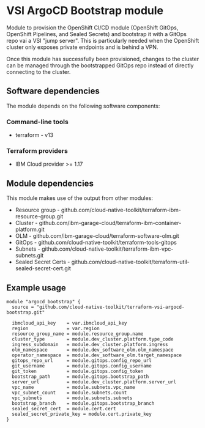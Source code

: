 # VSI ArgoCD Bootstrap module

Module to provision the OpenShift CI/CD module (OpenShift GitOps, OpenShift Pipelines, and Sealed Secrets) and bootstrap it with a GitOps repo vai a VSI "jump server". This is particularly needed when the OpenShift cluster only exposes private endpoints and is behind a VPN.

Once this module has successfully been provisioned, changes to the cluster can be managed through the bootstrapped GitOps repo instead of directly connecting to the cluster.

## Software dependencies

The module depends on the following software components:

### Command-line tools

- terraform - v13

### Terraform providers

- IBM Cloud provider >= 1.17

## Module dependencies

This module makes use of the output from other modules:

- Resource group - github.com/cloud-native-toolkit/terraform-ibm-resource-group.git
- Cluster - github.com/ibm-garage-cloud/terraform-ibm-container-platform.git
- OLM - github.com/ibm-garage-cloud/terraform-software-olm.git
- GitOps - github.com/cloud-native-toolkit/terraform-tools-gitops
- Subnets - github.com/cloud-native-toolkit/terraform-ibm-vpc-subnets.git
- Sealed Secret Certs - github.com/cloud-native-toolkit/terraform-util-sealed-secret-cert.git

## Example usage

```hcl-terraform
module "argocd_bootstrap" {
  source = "github.com/cloud-native-toolkit/terraform-vsi-argocd-bootstrap.git"

  ibmcloud_api_key    = var.ibmcloud_api_key
  region              = var.region
  resource_group_name = module.resource_group.name
  cluster_type        = module.dev_cluster.platform.type_code
  ingress_subdomain   = module.dev_cluster.platform.ingress
  olm_namespace       = module.dev_software_olm.olm_namespace
  operator_namespace  = module.dev_software_olm.target_namespace
  gitops_repo_url     = module.gitops.config_repo_url
  git_username        = module.gitops.config_username
  git_token           = module.gitops.config_token
  bootstrap_path      = module.gitops.bootstrap_path
  server_url          = module.dev_cluster.platform.server_url
  vpc_name            = module.subnets.vpc_name
  vpc_subnet_count    = module.subnets.count
  vpc_subnets         = module.subnets.subnets
  bootstrap_branch    = module.gitops.bootstrap_branch
  sealed_secret_cert  = module.cert.cert
  sealed_secret_private_key = module.cert.private_key
}
```
